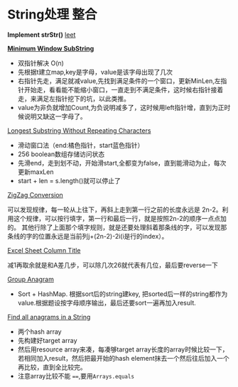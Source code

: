 # String处理 整合

**Implement strStr()** [leet](https://leetcode.com/problems/implement-strstr/)

[**Minimum Window SubString** ](https://gretchency.gitbooks.io/leetcode/content/minimum_window_substring.html)
* 双指针解决 O(n)
* 先根据t建立map,key是字母，value是该字母出现了几次
* 右指针先走，满足就减value,先找到满足条件的一个窗口，更新MinLen,左指针开始走，看看能不能缩小窗口，一直走到不满足条件，这时候右指针接着走，来满足左指针挖下的坑，以此类推。
* value为非负就增加Count,为负说明减多了，这时候用left指针增，直到为正时候说明又缺这一字母了。

[Longest Substring Without Repeating Characters](https://gretchency.gitbooks.io/leetcode/content/longest_substring_without_repeating_characters.html) 
* 滑动窗口法（end:橘色指针，start蓝色指针）
* 256 boolean数组存储访问状态
* 先滑end，走到划不动，开始滑start,全都变为false，直到能滑动为止，每次更新maxLen
* start + len = s.length()就可以停止了

[ZigZag Conversion](https://gretchency.gitbooks.io/leetcode/content/zigzag_conversion.html)

可以发现规律，每一轮从上往下，再斜上走到第一行之前的长度永远是 2n-2。利用这个规律，可以按行填字，第一行和最后一行，就是按照2n-2的顺序一点点加的。 其他行除了上面那个填字规则，就是还要处理斜着那条线的字，可以发现那条线的字的位置永远是当前列j+(2n-2)-2i(i是行的index）。

[Excel Sheet Column Title](https://gretchency.gitbooks.io/leetcode/content/excel_sheet_column_title.html)

减1再取余就是和A差几步，可以除几次26就代表有几位，最后要reverse一下

[Group Anagram](https://gretchency.gitbooks.io/leetcode/content/group_anagram.html)

* Sort + HashMap. 根据sort后的string建key, 把sorted后一样的string都作为value.根据题设按字母顺序输出，最后还要sort一遍再加入result.

[Find all anagrams in a String](https://gretchency.gitbooks.io/leetcode/content/find_all_anagrams_in_a_string.html)
* 两个hash array
* 先构建好target array
* 然后用resource array来凑，每凑够target array长度的array时候比较一下，若相同加入result，然后把最开始的hash element抹去一个然后往后加入一个再比较，直到全比较完。
* 注意array比较不能 ```==```,要用```Arrays.equals```
